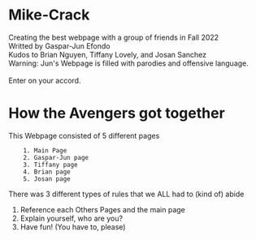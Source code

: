 # Mike-Crack
Creating the best webpage with a group of friends in Fall 2022 <br> 
Writted by Gaspar-Jun Efondo <br> 
Kudos to Brian Nguyen, Tiffany Lovely, and Josan Sanchez <br> 
Warning: Jun's Webpage is filled with parodies and offensive language.  <br> 
<br> Enter on your accord.

# How the Avengers got together
This Webpage consisted of 5 different pages
```
    1. Main Page 
    2. Gaspar-Jun page
    3. Tiffany page
    4. Brian page
    5. Josan page
```

There was 3 different types of rules that we ALL had to (kind of) abide
1. Reference each Others Pages and the main page
2. Explain yourself, who are you?
3. Have fun! (You have to, please)
